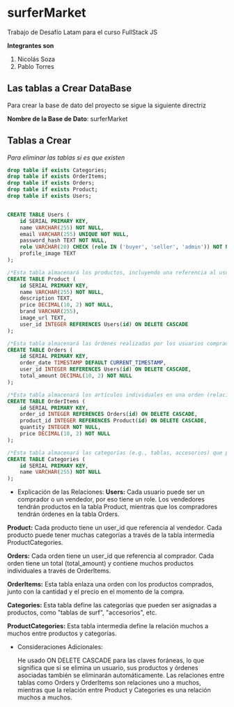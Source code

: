 # surferMarket
Trabajo de Desafío Latam para el curso FullStack JS

**Integrantes son**
1. Nicolás Soza
2. Pablo Torres

## Las tablas a Crear DataBase

Para crear la base de dato del proyecto se sigue la siguiente directriz

**Nombre de la Base de Dato**: surferMarket
## Tablas a Crear

*Para eliminar las tablas si es que existen*

```sql
drop table if exists Categories;
drop table if exists OrderItems;
drop table if exists Orders;
drop table if exists Product;
drop table if exists Users;


CREATE TABLE Users (
    id SERIAL PRIMARY KEY,
    name VARCHAR(255) NOT NULL,
    email VARCHAR(255) UNIQUE NOT NULL,
    password_hash TEXT NOT NULL,
    role VARCHAR(20) CHECK (role IN ('buyer', 'seller', 'admin')) NOT NULL,
    profile_image TEXT
);

/*Esta tabla almacenará los productos, incluyendo una referencia al usuario (vendedor).*/
CREATE TABLE Product (
    id SERIAL PRIMARY KEY,
    name VARCHAR(255) NOT NULL,
    description TEXT,
    price DECIMAL(10, 2) NOT NULL,
    brand VARCHAR(255),
    image_url TEXT,
    user_id INTEGER REFERENCES Users(id) ON DELETE CASCADE
);

/*Esta tabla almacenará las órdenes realizadas por los usuarios compradores.*/
CREATE TABLE Orders (
    id SERIAL PRIMARY KEY,
    order_date TIMESTAMP DEFAULT CURRENT_TIMESTAMP,
    user_id INTEGER REFERENCES Users(id) ON DELETE CASCADE,
    total_amount DECIMAL(10, 2) NOT NULL
);

/*Esta tabla almacenará los artículos individuales en una orden (relación entre Orders y Product).*/
CREATE TABLE OrderItems (
    id SERIAL PRIMARY KEY,
    order_id INTEGER REFERENCES Orders(id) ON DELETE CASCADE,
    product_id INTEGER REFERENCES Product(id) ON DELETE CASCADE,
    quantity INTEGER NOT NULL,
    price DECIMAL(10, 2) NOT NULL
);

/*Esta tabla almacenará las categorías (e.g., tablas, accesorios) que pueden ser asignadas a los productos.*/
CREATE TABLE Categories (
    id SERIAL PRIMARY KEY,
    name VARCHAR(255) NOT NULL
);
```

 * Explicación de las Relaciones:
**Users:**
   Cada usuario puede ser un comprador o un vendedor, por eso tiene un role.
   Los vendedores tendrán productos en la tabla Product, mientras que los compradores tendrán órdenes en la tabla Orders.

**Product:**
   Cada producto tiene un user_id que referencia al vendedor.
   Cada producto puede tener muchas categorías a través de la tabla intermedia ProductCategories.

**Orders:**
   Cada orden tiene un user_id que referencia al comprador.
   Cada orden tiene un total (total_amount) y contiene muchos productos individuales a través de OrderItems.

**OrderItems:**
   Esta tabla enlaza una orden con los productos comprados, junto con la cantidad y el precio en el momento de la compra.

**Categories:**
   Esta tabla define las categorías que pueden ser asignadas a productos, como "tablas de surf", "accesorios", etc.

**ProductCategories:**
   Esta tabla intermedia define la relación muchos a muchos entre productos y categorías.

* Consideraciones Adicionales:

    He usado ON DELETE CASCADE para las claves foráneas, lo que significa que si se elimina un usuario, sus productos y órdenes asociadas también se eliminarán automáticamente.
    Las relaciones entre tablas como Orders y OrderItems son relaciones uno a muchos, mientras que la relación entre Product y Categories es una relación muchos a muchos.

